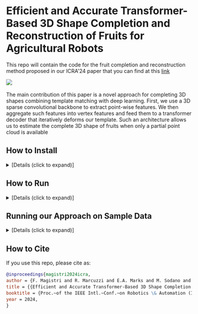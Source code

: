 # Efficient and Accurate Transformer-Based 3D Shape Completion and Reconstruction of Fruits for Agricultural Robots

This repo will contain the code for the fruit completion and reconstruction method proposed in our ICRA'24 paper that you can find at this [link](https://www.ipb.uni-bonn.de/pdfs/magistri2024icra.pdf)

![](pics/teaser.png)

The main contribution of this paper is a novel approach
for completing 3D shapes combining template matching
with deep learning. First, we use a 3D sparse convolutional
backbone to extract point-wise features. We then aggregate
such features into vertex features and feed them to a transformer decoder that iteratively deforms our template. Such
an architecture allows us to estimate the complete 3D shape
of fruits when only a partial point cloud is available

## How to Install
<details>
  <summary>[Details (click to expand)]</summary>
We tested our code on a system with Ubuntu 22.04 and CUDA 11.8.

For compatibility reasons, we reccomend creating a conda environement with Python 3.9:  <br>
`conda create --name tcore python=3.9 && conda activate tcore`

Installing python packages pre-requisites:

`sudo apt install build-essential python3-dev libopenblas-dev` <br>
`pip3 install -r requirements.txt`

Installing MinkowskiEngine:

`pip3 install -U git+https://github.com/NVIDIA/MinkowskiEngine -v --no-deps`  <br>
NB: At the moment, MinkowskiEngine is not comaptible with python 3.10+, see this [issue](https://github.com/NVIDIA/MinkowskiEngine/issues/526#issuecomment-1855119728)

Install Pytorch3D:

`pip3 install "git+https://github.com/facebookresearch/pytorch3d.git`

To setup the code run the following command on the code main directory:

`pip3 install -U -e .`
</details>

## How to Run
<details>
  <summary>[Details (click to expand)]</summary>

**Train**  
`python tcore/scripts/train_model.py`

**Test**    
`python tcore/scripts/evaluate_model.py --w <path-to-checkpoint>`  
</details>

## Running our Approach on Sample Data
<details>
  <summary>[Details (click to expand)]</summary>

For running the demo of our approach, we assume that you are using Ubunut 22.04 with a CUDA-capable device, but the scripts can be adapted to other platforms.
We assume that you are in the root directory of the repository. We prepare a small sample dataset (~1.5GB) for testing this repo.

1. Download and extract the sample data: `sh scripts/download_data.sh`
2. Download the checkpoint of our trained model: `sh scripts/download_checkpoint.sh`

These commands will download the dataset and the checkpoint in `./data/` and `./checkpoints` respectively. 

3. Run the inference on the data: `python tcore/scripts/demo.py --w  checkpoints/pretrained_model.ckpt`

You should get the following image on your machine:
![](pics/demo.png)
</details>

## How to Cite

If you use this repo, please cite as:

```bibtex  
@inproceedings{magistri2024icra,
author = {F. Magistri and R. Marcuzzi and E.A. Marks and M. Sodano and J. Behley and C. Stachniss},
title = {{Efficient and Accurate Transformer-Based 3D Shape Completion and Reconstruction of Fruits for Agricultural Robots}},
booktitle = {Proc.~of the IEEE Intl.~Conf.~on Robotics \& Automation (ICRA)}, 
year = 2024,
}

